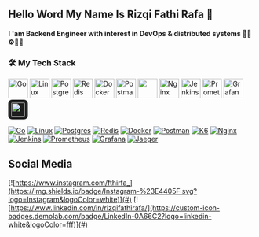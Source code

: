 ## Hello Word My Name Is Rizqi Fathi Rafa 👋

**I 'am Backend Engineer with interest in DevOps & distributed systems 👨‍💻⚙🔧🌐**

<!--
**R4P8/R4P8** is a ✨ _special_ ✨ repository because its `README.md` (this file) appears on your GitHub profile.


Here are some ideas to get you started:

- 🔭 I’m currently working on ...
- 🌱 I’m currently learning ...
- 👯 I’m looking to collaborate on ...
- 🤔 I’m looking for help with ...
- 💬 Ask me about ...
- 📫 How to reach me: ...
- 😄 Pronouns: ...
- ⚡ Fun fact: ...
-->

### 🛠️ My Tech Stack

<img src="https://skillicons.dev/icons?i=go" width="40" alt="Go"/>
<img src="https://skillicons.dev/icons?i=linux" width="40" alt="Linux"/>
<img src="https://skillicons.dev/icons?i=postgres" width="40" alt="PostgreSQL"/>
<img src="https://skillicons.dev/icons?i=redis" width="40" alt="Redis"/>
<img src="https://skillicons.dev/icons?i=docker" width="40" alt="Docker"/>
<img src="https://skillicons.dev/icons?i=postman" width="40" alt="Postman"/>
<img height="40" src="https://cdn.simpleicons.org/k6?viewbox=auto" />
<img src="https://skillicons.dev/icons?i=nginx" width="40" alt="Nginx"/>
<img src="https://skillicons.dev/icons?i=jenkins" width="40" alt="Jenkins"/>
<img src="https://skillicons.dev/icons?i=prometheus" width="40" alt="Prometheus"/>
<img src="https://skillicons.dev/icons?i=grafana" width="40" alt="Grafana"/>

<img src="https://www.jaegertracing.io/img/jaeger-icon-reverse-color.svg" width="28" alt="Jaeger" style="background-color:#1e1e1e; padding:6px; border-radius:8px;" />

[![Go](https://img.shields.io/badge/Go-%2300ADD8.svg?&logo=go&logoColor=white)](#) [![Linux](https://img.shields.io/badge/Linux-FCC624?logo=linux&logoColor=black)](#) [![Postgres](https://img.shields.io/badge/Postgres-%23316192.svg?logo=postgresql&logoColor=white)](#) [![Redis](https://img.shields.io/badge/Redis-%23DD0031.svg?logo=redis&logoColor=white)](#)  [![Docker](https://img.shields.io/badge/Docker-2496ED?logo=docker&logoColor=fff)](#) [![Postman](https://img.shields.io/badge/Postman-FF6C37?logo=postman&logoColor=white)](#) [![K6](https://img.shields.io/badge/K6-7D64FF?logo=k6&logoColor=white)](#) [![Nginx](https://img.shields.io/badge/Nginx-009639?logo=nginx&logoColor=white)](#)  [![Jenkins](https://img.shields.io/badge/Jenkins-D24939?logo=jenkins&logoColor=white)](#) [![Prometheus](https://img.shields.io/badge/Prometheus-E6522C?logo=prometheus&logoColor=white)](#) [![Grafana](https://img.shields.io/badge/Grafana-F46800?logo=grafana&logoColor=white)](#) [![Jaeger](https://img.shields.io/badge/Jaeger-000000?logo=jaeger&logoColor=white)](#)


## Social Media

[![https://www.instagram.com/fthirfa_](https://img.shields.io/badge/Instagram-%23E4405F.svg?logo=Instagram&logoColor=white)](#) [![https://www.linkedin.com/in/rizqifathirafa/](https://custom-icon-badges.demolab.com/badge/LinkedIn-0A66C2?logo=linkedin-white&logoColor=fff)](#)


   


